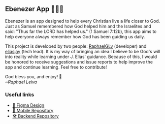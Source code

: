 ## Ebenezer App 📖🙏🏽
Ebenezer is an app designed to help every Christian live a life closer to God. Just as Samuel remembered how God helped him and the Israelites and said: "Thus far the LORD has helped us." (1 Samuel 7:12b), this app aims to help everyone always remember how God has been guiding us daily.

This project is developed by two people: [RaphaelGLv](https://github.com/RaphaelGLv) (developer) and [eliasjay](https://github.com/eliasjay) (tech lead). It is my way of bringing an idea I believe to be God's will into reality while learning under J. Elias' guidance. Because of this, I would be honored to receive suggestions and issue reports to help improve the app and continue learning. Feel free to contribute!

God bless you, and enjoy! 🙌<br>
*~Raphael Leiva*

### Useful links
- [🎨 Figma Design](https://www.figma.com/design/JGxMVZgXj4AYE33N1JDawp/Ebenezer-App?node-id=29-45)
- [📱 Mobile Repository](https://github.com/ebenezer-org/ebenezer-mobile)
- [🛠️ Backend Repository](https://github.com/ebenezer-org/ebenezer-backend)